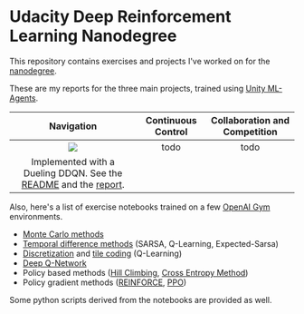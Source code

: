 # Udacity Deep Reinforcement Learning Nanodegree

This repository contains exercises and projects I've worked on for the [nanodegree](https://github.com/udacity/deep-reinforcement-learning).

These are my reports for the three main projects, trained using [Unity ML-Agents](https://github.com/Unity-Technologies/ml-agents).

| Navigation | Continuous Control | Collaboration and Competition |
|:---------------------------------:|:------------------:|:-----------------------------:|
| ![](p1-navigation/imgs/gif_2.gif) | todo | todo |
| Implemented with a Dueling DDQN. See the [README](p1-navigation/README.md) and the [report](p1-navigation/Report.ipynb). | | |

Also, here's a list of exercise notebooks trained on a few [OpenAI Gym](https://github.com/openai/gym) environments.

- [Monte Carlo methods](monte-carlo/Monte_Carlo.ipynb)
- [Temporal difference methods](temporal-difference/Temporal_Difference.ipynb) (SARSA, Q-Learning, Expected-Sarsa)
- [Discretization](discretization/Discretization.ipynb) and [tile coding](discretization/Tile_Coding.ipynb) (Q-Learning)
- [Deep Q-Network](deep-q-network/Deep_Q_Network.ipynb)
- Policy based methods ([Hill Climbing](hill-climbing/Hill_Climbing.ipynb), [Cross Entropy Method](cross-entropy-method/CEM.ipynb))
- Policy gradient methods ([REINFORCE](policy-gradient/pong-REINFORCE.ipynb), [PPO](policy-gradient/pong-PPO.ipynb))

Some python scripts derived from the notebooks are provided as well.

